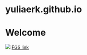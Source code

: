# yuliaerk.github.io
# Welcome



![](https://www.sunnyskyz.com/uploads/2018/04/10y5p-tiny-piglet.jpg)
[FGS link](https://feinberg.weizmann.ac.il/login/index.php?saml=0&%5CSimpleSAML%5CAuth%5CState_exceptionId=_094b79aaba838189f5c446651bdb83afe5049561e2%3Ahttps%3A%2F%2Ffeinberg.weizmann.ac.il%2Fauth%2Fsaml2%2Fsp%2Fmodule.php%2Fcore%2Fas_login.php%3FAuthId%3Dfeinberg.weizmann.ac.il%26ReturnTo%3Dhttps%253A%252F%252Ffeinberg.weizmann.ac.il%252F)


